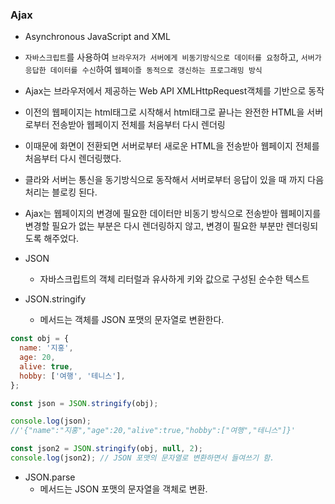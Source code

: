 ### **Ajax**

- Asynchronous JavaScript and XML
- `자바스크립트`를 사용하여 `브라우저가 서버에게 비동기방식으로 데이터를 요청`하고, `서버가 응답한 데이터를 수신`하여 `웹페이즐 동적으로 갱신하는 프로그래밍 방식`
- Ajax는 브라우저에서 제공하는 Web API XMLHttpRequest객체를 기반으로 동작

- 이전의 웹페이지는 html태그로 시작해서 html태그로 끝나는 완전한 HTML을 서버로부터 전송받아 웹페이지 전체를 처음부터 다시 렌더링
- 이때문에 화면이 전환되면 서버로부터 새로운 HTML을 전송받아 웹페이지 전체를 처음부터 다시 렌더링했다.
- 클라와 서버는 통신을 동기방식으로 동작해서 서버로부터 응답이 있을 때 까지 다음 처리는 블로킹 된다.

- Ajax는 웹페이지의 변경에 필요한 데이터만 비동기 방식으로 전송받아 웹페이지를 변경할 필요가 없는 부분은 다시 렌더링하지 않고, 변경이 필요한 부분만 렌더링되도록 해주었다.

- JSON
  - 자바스크립트의 객체 리터럴과 유사하게 키와 값으로 구성된 순수한 텍스트
- JSON.stringify
  - 메서드는 객체를 JSON 포맷의 문자열로 변환한다.

```js
const obj = {
  name: '지홍',
  age: 20,
  alive: true,
  hobby: ['여행', '테니스'],
};

const json = JSON.stringify(obj);

console.log(json);
//'{"name":"지홍","age":20,"alive":true,"hobby":["여행","테니스"]}'

const json2 = JSON.stringify(obj, null, 2);
console.log(json2); // JSON 포맷의 문자열로 변환하면서 들여쓰기 함.
```

- JSON.parse
  - 메서드는 JSON 포맷의 문자열을 객체로 변환.
